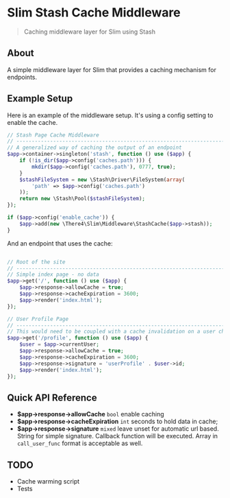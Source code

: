 Slim Stash Cache Middleware
================================================================================
> Caching middleware layer for Slim using Stash

## About

A simple middleware layer for Slim that provides a caching mechanism for
endpoints.

## Example Setup

Here is an example of the middleware setup. It's using a config setting to
enable the cache.

```php
// Stash Page Cache Middleware
// -----------------------------------------------------------------------------
// A generalized way of caching the output of an endpoint
$app->container->singleton('stash', function () use ($app) {
    if (!is_dir($app->config('caches.path'))) {
        mkdir($app->config('caches.path'), 0777, true);
    }
    $stashFileSystem = new \Stash\Driver\FileSystem(array(
        'path' => $app->config('caches.path')
    ));
    return new \Stash\Pool($stashFileSystem);
});

if ($app->config('enable_cache')) {
    $app->add(new \There4\Slim\Middleware\StashCache($app->stash));
}
```

And an endpoint that uses the cache:

```php

// Root of the site
// -----------------------------------------------------------------------------
// Simple index page - no data
$app->get('/', function () use ($app) {
    $app->response->allowCache = true;
    $app->response->cacheExpiration = 3600;
    $app->render('index.html');
});

// User Profile Page
// -----------------------------------------------------------------------------
// This would need to be coupled with a cache invalidation on a user change
$app->get('/profile', function () use ($app) {
    $user = $app->currentUser;
    $app->response->allowCache = true;
    $app->response->cacheExpiration = 3600;
    $app->response->signature = 'userProfile' . $user->id;
    $app->render('index.html');
});
```

## Quick API Reference

* __$app->response->allowCache__ `bool` enable caching
* __$app->response->cacheExpiration__ `int` seconds to hold data in cache;
* __$app->response->signature__ `mixed` leave unset for automatic url based. String for simple signature. Callback function will be executed. Array in `call_user_func` format is acceptable as well.


## TODO

* Cache warming script
* Tests
